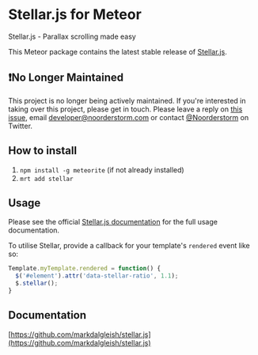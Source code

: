 # Stellar.js for Meteor

Stellar.js - Parallax scrolling made easy

This Meteor package contains the latest stable release of [Stellar.js](https://github.com/markdalgleish/stellar.js).

## ❗️No Longer Maintained

This project is no longer being actively maintained. If you're interested in taking over this project, please get in touch. Please leave a reply on [this issue](https://github.com/noorderstorm/meteor-stellar/issues/1), email developer@noorderstorm.com or contact [@Noorderstorm](https://twitter.com/Noorderstorm) on Twitter.

## How to install

1. `npm install -g meteorite` (if not already installed)
2. `mrt add stellar`

## Usage

Please see the official [Stellar.js documentation](https://github.com/markdalgleish/stellar.js) for the full usage documentation.

To utilise Stellar, provide a callback for your template's `rendered` event like so:

```javascript
Template.myTemplate.rendered = function() {
  $('#element').attr('data-stellar-ratio', 1.1);
  $.stellar();
}
```

## Documentation

[https://github.com/markdalgleish/stellar.js](https://github.com/markdalgleish/stellar.js)
